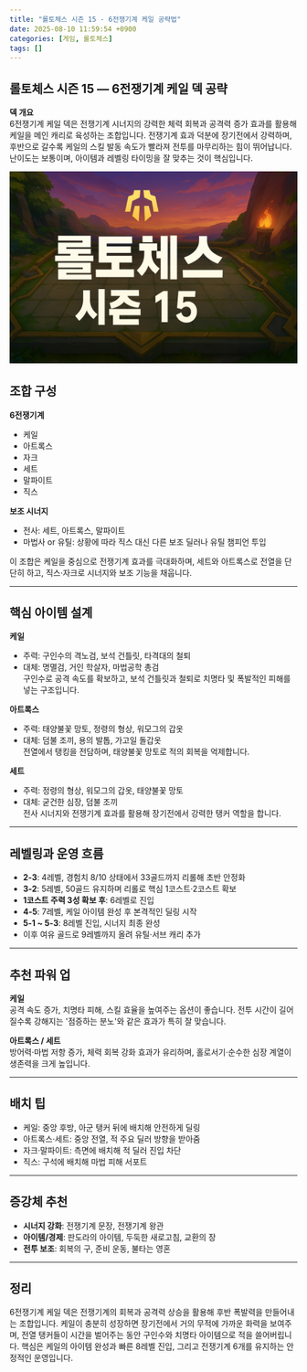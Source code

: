 ```yaml
---
title: "롤토체스 시즌 15 - 6전쟁기계 케일 공략법"
date: 2025-08-10 11:59:54 +0900
categories: [게임, 롤토체스]
tags: []
---
```


## 롤토체스 시즌 15 — 6전쟁기계 케일 덱 공략

**덱 개요**  
6전쟁기계 케일 덱은 전쟁기계 시너지의 강력한 체력 회복과 공격력 증가 효과를 활용해 케일을 메인 캐리로 육성하는 조합입니다. 전쟁기계 효과 덕분에 장기전에서 강력하며, 후반으로 갈수록 케일의 스킬 발동 속도가 빨라져 전투를 마무리하는 힘이 뛰어납니다. 난이도는 보통이며, 아이템과 레벨링 타이밍을 잘 맞추는 것이 핵심입니다.

![tft](assets/img/tft/1754737251915.png)

## 조합 구성

**6전쟁기계**  
- 케일  
- 아트록스  
- 자크  
- 세트  
- 말파이트  
- 직스  

**보조 시너지**  
- 전사: 세트, 아트록스, 말파이트  
- 마법사 or 유틸: 상황에 따라 직스 대신 다른 보조 딜러나 유틸 챔피언 투입  

이 조합은 케일을 중심으로 전쟁기계 효과를 극대화하며, 세트와 아트록스로 전열을 단단히 하고, 직스·자크로 시너지와 보조 기능을 채웁니다.

---

## 핵심 아이템 설계

**케일**  
- 주력: 구인수의 격노검, 보석 건틀릿, 타격대의 철퇴  
- 대체: 명멸검, 거인 학살자, 마법공학 총검  
구인수로 공격 속도를 확보하고, 보석 건틀릿과 철퇴로 치명타 및 폭발적인 피해를 넣는 구조입니다.

**아트록스**  
- 주력: 태양불꽃 망토, 정령의 형상, 워모그의 갑옷  
- 대체: 덤불 조끼, 용의 발톱, 가고일 돌갑옷  
전열에서 탱킹을 전담하며, 태양불꽃 망토로 적의 회복을 억제합니다.

**세트**  
- 주력: 정령의 형상, 워모그의 갑옷, 태양불꽃 망토  
- 대체: 굳건한 심장, 덤불 조끼  
전사 시너지와 전쟁기계 효과를 활용해 장기전에서 강력한 탱커 역할을 합니다.

---

## 레벨링과 운영 흐름

- **2-3**: 4레벨, 경험치 8/10 상태에서 33골드까지 리롤해 초반 안정화  
- **3-2**: 5레벨, 50골드 유지하며 리롤로 핵심 1코스트·2코스트 확보  
- **1코스트 주력 3성 확보 후**: 6레벨로 진입  
- **4-5**: 7레벨, 케일 아이템 완성 후 본격적인 딜링 시작  
- **5-1 ~ 5-3**: 8레벨 진입, 시너지 최종 완성  
- 이후 여유 골드로 9레벨까지 올려 유틸·서브 캐리 추가

---

## 추천 파워 업

**케일**  
공격 속도 증가, 치명타 피해, 스킬 효율을 높여주는 옵션이 좋습니다. 전투 시간이 길어질수록 강해지는 '점증하는 분노'와 같은 효과가 특히 잘 맞습니다.

**아트록스 / 세트**  
방어력·마법 저항 증가, 체력 회복 강화 효과가 유리하며, 홀로서기·순수한 심장 계열이 생존력을 크게 높입니다.

---

## 배치 팁

- 케일: 중앙 후방, 아군 탱커 뒤에 배치해 안전하게 딜링  
- 아트록스·세트: 중앙 전열, 적 주요 딜러 방향을 받아줌  
- 자크·말파이트: 측면에 배치해 적 딜러 진입 차단  
- 직스: 구석에 배치해 마법 피해 서포트

---

## 증강체 추천

- **시너지 강화**: 전쟁기계 문장, 전쟁기계 왕관  
- **아이템/경제**: 판도라의 아이템, 두둑한 새로고침, 교환의 장  
- **전투 보조**: 회복의 구, 준비 운동, 불타는 영혼

---

## 정리

6전쟁기계 케일 덱은 전쟁기계의 회복과 공격력 상승을 활용해 후반 폭발력을 만들어내는 조합입니다. 케일이 충분히 성장하면 장기전에서 거의 무적에 가까운 화력을 보여주며, 전열 탱커들이 시간을 벌어주는 동안 구인수와 치명타 아이템으로 적을 쓸어버립니다. 핵심은 케일의 아이템 완성과 빠른 8레벨 진입, 그리고 전쟁기계 6개를 유지하는 안정적인 운영입니다.

